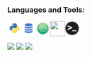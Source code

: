 ### Languages and Tools:

<img align="left" height="32" width="32" src="https://raw.githubusercontent.com/github/explore/80688e429a7d4ef2fca1e82350fe8e3517d3494d/topics/python/python.png" />
<img align="left" height="32" width="32" src="https://raw.githubusercontent.com/github/explore/80688e429a7d4ef2fca1e82350fe8e3517d3494d/topics/sql/sql.png" />
<img align="left" height="32" width="32" src="https://raw.githubusercontent.com/github/explore/80688e429a7d4ef2fca1e82350fe8e3517d3494d/topics/atom/atom.png" />
<img align="left" height="34" width="34" src="https://github.githubassets.com/images/modules/logos_page/GitHub-Mark.png" />
<img align="left,bottom" height="32" width="32" src="https://raw.githubusercontent.com/github/explore/d92924b1d925bb134e308bd29c9de6c302ed3beb/topics/terminal/terminal.png" />

<img src="https://img.shields.io/badge/amd-Radeon%20RX%20590-%23ED1C24.svg?&style=for-the-badge"/>    <img src="https://img.shields.io/badge/intel-core%20i7%204770K-%230071C5.svg?&style=for-the-badge"/>      <img src="https://img.shields.io/badge/windows-%2010%20Pro-%23919191.svg?&style=for-the-badge"/>
